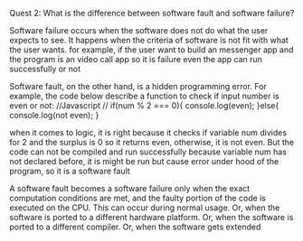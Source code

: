 Quest 2:
What is the difference between software fault and software failure?

Software failure occurs when the software does not do what the user expects to see. It happens when the criteria of software is not fit with what the user wants. for example, if the user want to build an messenger app and the program is an video call app so it is failure even the app can run successfully or not

Software fault, on the other hand, is a hidden programming error.
For example, the code below describe a function to check if input number is even or not: 
//Javascript //
if(num % 2 === 0){
console.log(even);
}else{
console.log(not even);
}

when it comes to logic, it is right because it checks if variable num divides for 2 and the surplus is 0 so it returns even, otherwise, it is not even. But the code can not be compiled and run successfully because variable num has not declared before, it is might be run but cause error under hood of the program, so it is a software fault

A software fault becomes a software failure only when the exact computation conditions are met, and the faulty portion of the code is executed on the CPU. This can occur during normal usage. Or, when the software is ported to a different hardware platform. Or, when the software is ported to a different compiler. Or, when the software gets extended
